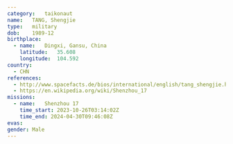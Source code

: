 ```yaml
---
category:	taikonaut
name:	TANG, Shengjie
type:	military
dob:	1989-12
birthplace:
  - name:	Dingxi, Gansu, China
    latitude:	35.608
    longitude:	104.592
country:
  - CHN
references:
  - http://www.spacefacts.de/bios/international/english/tang_shengjie.htm
  - https://en.wikipedia.org/wiki/Shenzhou_17
missions:
  - name:	Shenzhou 17
    time_start:	2023-10-26T03:14:02Z
    time_end: 2024-04-30T09:46:08Z
evas:
gender:	Male
---
```

